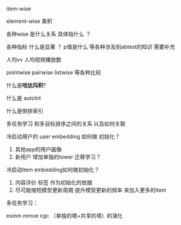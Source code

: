 item-wise 

element-wise 乘积 



各种wise 是什么关系 具体指什么 ？ 



各种指标 什么是显著 ？ p值是什么 等各种涉及到abtest的知识 需要补充



人均vv  人均视频播放数



pointwise pairwise listwise 等各种比较 

什么是**哈达玛积**?

什么是 autoInt 

什么是倒排索引

多任务学习 和多目标排序之间的关系 以及如何关联 



冷启动用户的 user embedding 如何做 初始化？

1. 其他app的用户画像
2. 新用户 增加单独的tower 迁移学习？



冷启动item embedding如何做初始化？ 

1.  内容评价 标签 作为初始化的依据 
2. 尽可能缩短模型更新周期  提升模型更新的频率 来加入更多的item 





多任务学习：

esmm mmoe cgc （单独的塔+共享的塔）的演化 